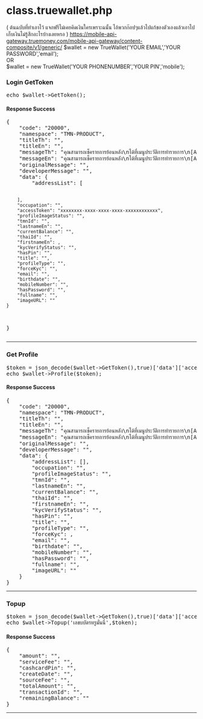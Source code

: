 # class.truewallet.php 
( ต้นฉบับที่ทำเอาไว้ แจกฟรีไม่เคยคิดเงินใครเพราะฉนั้น ไอ้พวกก๊อปๆแล้วไปแก้ของตัวเองแล้วเอาไปเก็บเงินไม่รู้สึกอะไรบ้างเลยหรอ )
https://mobile-api-gateway.truemoney.com/mobile-api-gateway/content-composite/v1/generic/ 
$wallet = new TrueWallet('YOUR EMAIL','YOUR PASSWORD','email');<br>
OR<br>
$wallet = new TrueWallet('YOUR PHONENUMBER','YOUR PIN','mobile');


<h3>Login GetToken</h3>
<pre>
echo $wallet->GetToken();
</pre>
<h4>Response Success</h4>
<pre>
{
	"code": "20000",
	"namespace": "TMN-PRODUCT",
	"titleTh": "",
	"titleEn": "",
	"messageTh": "คุณสามารถเช็ครายการย้อนหลัง\nได้ที่เมนูประวัติการทำรายการ\n[APR-20000]",
	"messageEn": "คุณสามารถเช็ครายการย้อนหลัง\nได้ที่เมนูประวัติการทำรายการ\n[APR-20000]",
	"originalMessage": "",
	"developerMessage": "",
	"data": {
		"addressList": [

		],
		"occupation": "",
		"accessToken": "xxxxxxxx-xxxx-xxxx-xxxx-xxxxxxxxxxxx",
		"profileImageStatus": "",
		"tmnId": "",
		"lastnameEn": "",
		"currentBalance": "",
		"thaiId": "",
		"firstnameEn": ,
		"kycVerifyStatus": "",
		"hasPin": "",
		"title": "",
		"profileType": "",
		"forceKyc": "",
		"email": "",
		"birthdate": "",
		"mobileNumber": "",
		"hasPassword": "",
		"fullname": "",
		"imageURL": ""
	}
}
</pre>
<hr>
<h3>Get Profile</h3>
<pre>
$token = json_decode($wallet->GetToken(),true)['data']['accessToken']; 
echo $wallet->Profile($token);
</pre>
<h4>Response Success</h4>
<pre>
{
	"code": "20000",
	"namespace": "TMN-PRODUCT",
	"titleTh": "",
	"titleEn": "",
	"messageTh": "คุณสามารถเช็ครายการย้อนหลัง\nได้ที่เมนูประวัติการทำรายการ\n[APR-20000]",
	"messageEn": "คุณสามารถเช็ครายการย้อนหลัง\nได้ที่เมนูประวัติการทำรายการ\n[APR-20000]",
	"originalMessage": "",
	"developerMessage": "",
	"data": {
		"addressList": [],
		"occupation": "",
		"profileImageStatus": "",
		"tmnId": "",
		"lastnameEn": "",
		"currentBalance": "",
		"thaiId": "",
		"firstnameEn": "",
		"kycVerifyStatus": "",
		"hasPin": "",
		"title": "",
		"profileType": "",
		"forceKyc": ,
		"email": "",
		"birthdate": "",
		"mobileNumber": "",
		"hasPassword": "",
		"fullname": "",
		"imageURL": ""
	}
}
</pre>
<hr>
<h3>Topup</h3>
<pre>
$token = json_decode($wallet->GetToken(),true)['data']['accessToken']; 
echo $wallet->Topup('เลขบบัตรทรูมั่นนี่',$token);
</pre>
<h4>Response Success</h4>
<pre>
{
	"amount": "",
	"serviceFee": "",
	"cashcardPin": "",
	"createDate": "",
	"sourceFee": "",
	"totalAmount": "",
	"transactionId": "",
	"remainingBalance": ""
}
</pre>
<hr>
